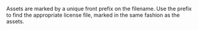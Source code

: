 Assets are marked by a unique front prefix on the filename. Use the prefix to find the appropriate license file, marked in the same fashion as the assets.